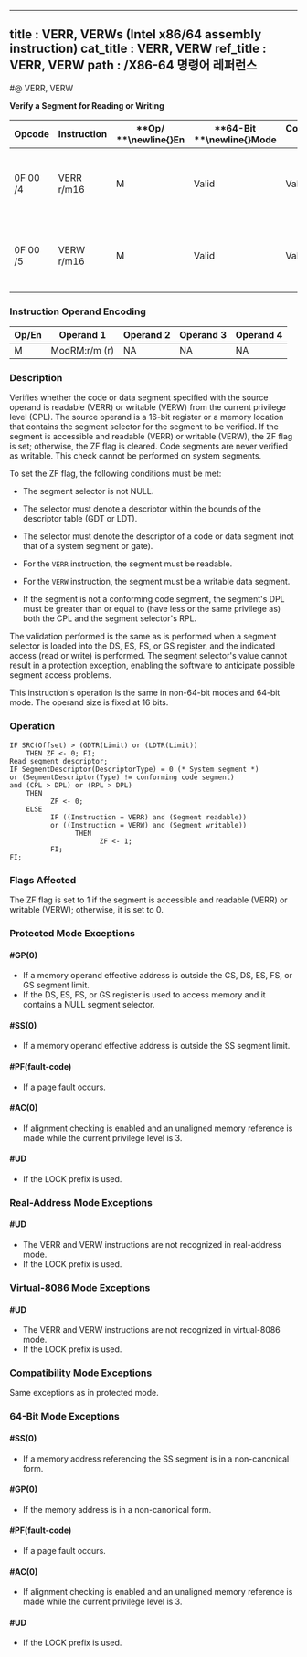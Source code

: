 ----------------------------
title : VERR, VERWs (Intel x86/64 assembly instruction)
cat_title : VERR, VERW
ref_title : VERR, VERW
path : /X86-64 명령어 레퍼런스
----------------------------
#@ VERR, VERW

**Verify a Segment for Reading or Writing**

|**Opcode**|**Instruction**|**Op/ **\newline{}**En**|**64-Bit **\newline{}**Mode**|**Compat/**\newline{}**Leg Mode**|**Description**|
|----------|---------------|------------------------|-----------------------------|---------------------------------|---------------|
|0F 00 /4|VERR r/m16|M|Valid|Valid|Set ZF=1 if segment specified with r/m16 can be read.|
|0F 00 /5|VERW r/m16|M|Valid|Valid|Set ZF=1 if segment specified with r/m16 can be written.|
### Instruction Operand Encoding


|Op/En|Operand 1|Operand 2|Operand 3|Operand 4|
|-----|---------|---------|---------|---------|
|M|ModRM:r/m (r)|NA|NA|NA|
### Description


Verifies whether the code or data segment specified with the source operand is readable (VERR) or writable (VERW) from the current privilege level (CPL). The source operand is a 16-bit register or a memory location that contains the segment selector for the segment to be verified. If the segment is accessible and readable (VERR) or writable (VERW), the ZF flag is set; otherwise, the ZF flag is cleared. Code segments are never verified as writable. This check cannot be performed on system segments. 

To set the ZF flag, the following conditions must be met:

*  The segment selector is not NULL.

*  The selector must denote a descriptor within the bounds of the descriptor table (GDT or LDT).

*  The selector must denote the descriptor of a code or data segment (not that of a system segment or gate).

*  For the `VERR` instruction, the segment must be readable.

*  For the `VERW` instruction, the segment must be a writable data segment.

*  If the segment is not a conforming code segment, the segment's DPL must be greater than or equal to (have less or the same privilege as) both the CPL and the segment selector's RPL.

The validation performed is the same as is performed when a segment selector is loaded into the DS, ES, FS, or GS register, and the indicated access (read or write) is performed. The segment selector's value cannot result in a protection exception, enabling the software to anticipate possible segment access problems.

This instruction's operation is the same in non-64-bit modes and 64-bit mode. The operand size is fixed at 16 bits.


### Operation

```info-verb
IF SRC(Offset) > (GDTR(Limit) or (LDTR(Limit))
    THEN ZF <- 0; FI;
Read segment descriptor;
IF SegmentDescriptor(DescriptorType) = 0 (* System segment *)
or (SegmentDescriptor(Type) != conforming code segment) 
and (CPL > DPL) or (RPL > DPL)
    THEN
          ZF <- 0;
    ELSE
          IF ((Instruction = VERR) and (Segment readable))
          or ((Instruction = VERW) and (Segment writable))
                THEN 
                      ZF <- 1;
          FI;
FI;
```
### Flags Affected


The ZF flag is set to 1 if the segment is accessible and readable (VERR) or writable (VERW); otherwise, it is set to 0.


### Protected Mode Exceptions

#### #GP(0)
* If a memory operand effective address is outside the CS, DS, ES, FS, or GS segment limit.
* If the DS, ES, FS, or GS register is used to access memory and it contains a NULL segment selector.

#### #SS(0)
* If a memory operand effective address is outside the SS segment limit.

#### #PF(fault-code)
* If a page fault occurs.

#### #AC(0)
* If alignment checking is enabled and an unaligned memory reference is made while the current privilege level is 3.

#### #UD
* If the LOCK prefix is used.

### Real-Address Mode Exceptions

#### #UD
* The VERR and VERW instructions are not recognized in real-address mode.
* If the LOCK prefix is used.

### Virtual-8086 Mode Exceptions

#### #UD
* The VERR and VERW instructions are not recognized in virtual-8086 mode.
* If the LOCK prefix is used.

### Compatibility Mode Exceptions



Same exceptions as in protected mode.


### 64-Bit Mode Exceptions

#### #SS(0)
* If a memory address referencing the SS segment is in a non-canonical form.

#### #GP(0)
* If the memory address is in a non-canonical form.

#### #PF(fault-code)
* If a page fault occurs.

#### #AC(0)
* If alignment checking is enabled and an unaligned memory reference is made while the current privilege level is 3.

#### #UD
* If the LOCK prefix is used.
